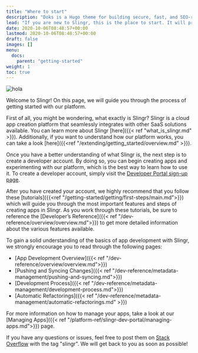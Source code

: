```yaml
---
title: "Where to start"
description: "Doks is a Hugo theme for building secure, fast, and SEO-ready documentation websites, which you can easily update and customize."
lead: "If you are new to Slingr, this is the place to start. It will provide guidance to learn and use the platform."
date: 2020-10-06T08:48:57+00:00
lastmod: 2020-10-06T08:48:57+00:00
draft: false
images: []
menu:
  docs:
    parent: "getting-started"
weight: 1
toc: true
---
```

![hola](/images/vendor/where-to.png)

Welcome to Slingr! On this page, we will guide you through the process of getting started with our platform.

First of all, you might be wondering, what exactly is Slingr? Slingr is a cloud app creation platform that seamlessly integrates with other SaaS solutions available. You can learn more about Slingr [here]({{< ref "what_is_slingr.md" >}}). Additionally, if you want to understand how our platform works, you can take a look [here]({{<ref "/extending/getting_started/overview.md" >}}).

Once you have a better understanding of what Slingr is, the next step is to create a developer account. By doing so, you can begin creating apps and experimenting with our platform, which is the best way to learn how to use it. To create a developer account, simply visit the [Developer Portal sign-up page](https://developer-portal.slingrs.io/signUp.html).

After you have created your account, we highly recommend that you follow these [tutorials]({{<ref "/getting-started/getting/first-steps/main.md">}}) which will guide you through the most important features and steps of creating apps in Slingr. As you work through these tutorials, be sure to reference the [Developer’s Reference]({{< ref "/dev-reference/overview/overview.md">}}) to get more detailed information about the various features available.

To gain a solid understanding of the basics of app development with Slingr, we strongly encourage you to read through the following pages:

- [App Development Overview]({{< ref "/dev-reference/overview/overview.md">}})
- [Pushing and Syncing Changes]({{< ref "/dev-reference/metadata-management/pushing-and-syncing.md">}})
- [Development Process]({{< ref "/dev-reference/metadata-management/development-process.md">}})
- [Automatic Refactorings]({{< ref "/dev-reference/metadata-management/automatic-refactorings.md" >}})

For more information on how to manage your apps, take a look at our [Managing Apps]({{< ref "/platform-ref/slingr-dev-portal/managing-apps.md">}}) page.

If you have any questions or issues, feel free to post them on [Stack Overflow](https://stackoverflow.com/) with the tag "slingr". We will get back to you as soon as possible!

